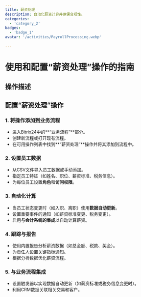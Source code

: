 ```yaml
---
title: 薪资处理
description: 自动化薪资计算并确保合规性。
categories: 
  - 'category_2'
badges: 
  - 'badge_1'
avatar: '/activities/PayrollProcessing.webp'

---
```

# 使用和配置“薪资处理”操作的指南

## 操作描述

## **配置“薪资处理”操作**

### 1. 将操作添加到业务流程
- 进入Bitrix24中的**“业务流程”**部分。
- 创建新流程或打开现有流程。
- 在可用操作列表中找到**“薪资处理”**操作并将其添加到流程中。

### 2. 设置员工数据
- 从CSV文件导入员工数据或手动添加。
- 指定员工特征（如姓名、职位、薪资标准、税务信息）。
- 为每位员工设置**角色**和**访问权限**。

### 3. 自动化计算
- 当员工状态变更时（如入职、离职）使用**数据自动更新**。
- 设置重要事件的通知（如薪资标准变更、税务变更）。
- 启用**与会计系统的集成**以自动计算薪资。

### 4. 跟踪与报告
- 使用内置报告分析薪资数据（如总金额、税款、奖金）。
- 为责任人设置关键指标通知。
- 根据分析数据优化薪资流程。

### 5. 与业务流程集成
- 设置触发器以实现数据自动更新（如薪资标准或税务信息变更时）。
- 利用CRM数据关联相关交易和客户。
